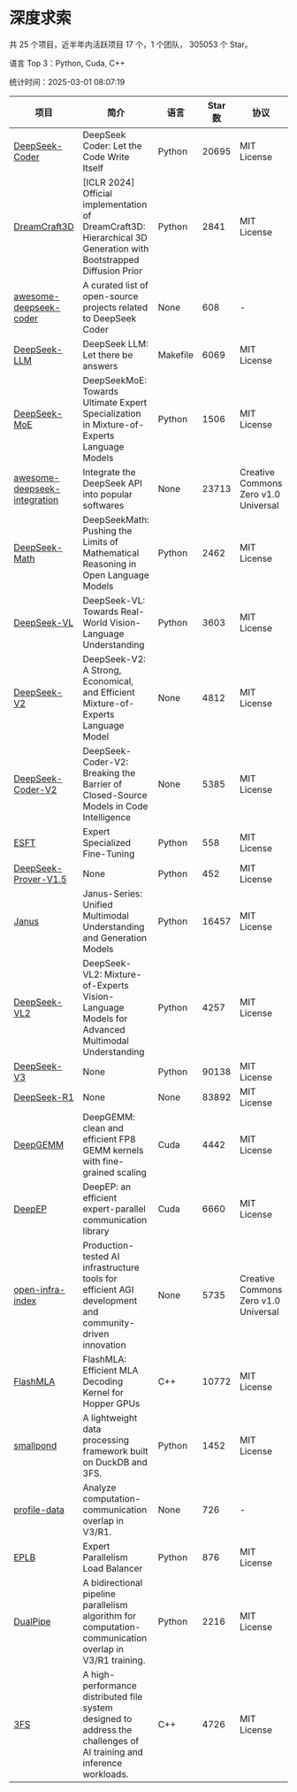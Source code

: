 # 深度求索

共 25 个项目，近半年内活跃项目 17 个，1 个团队， 305053 个 Star。

语言 Top 3：Python, Cuda, C++

统计时间：2025-03-01 08:07:19

| 项目 | 简介 | 语言 | Star 数 | 协议 | 创建时间 | 最后更新时间 | 最后提交时间 |
| --- | --- | --- | --- | --- | --- | --- | --- |
| [DeepSeek-Coder](https://github.com/deepseek-ai/DeepSeek-Coder) | DeepSeek Coder: Let the Code Write Itself | Python | 20695 | MIT License | 2023-10-20 | 2025-03-01 | 2024-05-21 |
| [DreamCraft3D](https://github.com/deepseek-ai/DreamCraft3D) | [ICLR 2024] Official implementation of DreamCraft3D: Hierarchical 3D Generation with Bootstrapped Diffusion Prior | Python | 2841 | MIT License | 2023-10-23 | 2025-03-01 | 2024-08-21 |
| [awesome-deepseek-coder](https://github.com/deepseek-ai/awesome-deepseek-coder) | A curated list of open-source projects related to DeepSeek Coder | None | 608 | - | 2023-11-06 | 2025-03-01 | 2024-04-03 |
| [DeepSeek-LLM](https://github.com/deepseek-ai/DeepSeek-LLM) | DeepSeek LLM: Let there be answers | Makefile | 6069 | MIT License | 2023-11-29 | 2025-03-01 | 2024-02-04 |
| [DeepSeek-MoE](https://github.com/deepseek-ai/DeepSeek-MoE) | DeepSeekMoE: Towards Ultimate Expert Specialization in Mixture-of-Experts Language Models | Python | 1506 | MIT License | 2024-01-02 | 2025-03-01 | 2024-01-16 |
| [awesome-deepseek-integration](https://github.com/deepseek-ai/awesome-deepseek-integration) | Integrate the DeepSeek API into popular softwares | None | 23713 | Creative Commons Zero v1.0 Universal | 2024-01-11 | 2025-03-01 | 2025-02-28 |
| [DeepSeek-Math](https://github.com/deepseek-ai/DeepSeek-Math) | DeepSeekMath: Pushing the Limits of Mathematical Reasoning in Open Language Models | Python | 2462 | MIT License | 2024-02-05 | 2025-03-01 | 2024-04-15 |
| [DeepSeek-VL](https://github.com/deepseek-ai/DeepSeek-VL) | DeepSeek-VL: Towards Real-World Vision-Language Understanding | Python | 3603 | MIT License | 2024-03-07 | 2025-03-01 | 2024-04-24 |
| [DeepSeek-V2](https://github.com/deepseek-ai/DeepSeek-V2) | DeepSeek-V2: A Strong, Economical, and Efficient Mixture-of-Experts Language Model | None | 4812 | MIT License | 2024-04-22 | 2025-03-01 | 2024-09-25 |
| [DeepSeek-Coder-V2](https://github.com/deepseek-ai/DeepSeek-Coder-V2) | DeepSeek-Coder-V2: Breaking the Barrier of Closed-Source Models in Code Intelligence | None | 5385 | MIT License | 2024-06-14 | 2025-03-01 | 2024-09-24 |
| [ESFT](https://github.com/deepseek-ai/ESFT) | Expert Specialized Fine-Tuning | Python | 558 | MIT License | 2024-07-04 | 2025-02-28 | 2024-09-22 |
| [DeepSeek-Prover-V1.5](https://github.com/deepseek-ai/DeepSeek-Prover-V1.5) | None | Python | 452 | MIT License | 2024-08-15 | 2025-03-01 | 2024-08-16 |
| [Janus](https://github.com/deepseek-ai/Janus) | Janus-Series: Unified Multimodal Understanding and Generation Models | Python | 16457 | MIT License | 2024-10-18 | 2025-03-01 | 2025-02-01 |
| [DeepSeek-VL2](https://github.com/deepseek-ai/DeepSeek-VL2) | DeepSeek-VL2: Mixture-of-Experts Vision-Language Models for Advanced Multimodal Understanding | Python | 4257 | MIT License | 2024-12-13 | 2025-03-01 | 2025-02-26 |
| [DeepSeek-V3](https://github.com/deepseek-ai/DeepSeek-V3) | None | Python | 90138 | MIT License | 2024-12-26 | 2025-03-01 | 2025-02-24 |
| [DeepSeek-R1](https://github.com/deepseek-ai/DeepSeek-R1) | None | None | 83892 | MIT License | 2025-01-20 | 2025-03-01 | 2025-02-24 |
| [DeepGEMM](https://github.com/deepseek-ai/DeepGEMM) | DeepGEMM: clean and efficient FP8 GEMM kernels with fine-grained scaling | Cuda | 4442 | MIT License | 2025-02-13 | 2025-03-01 | 2025-02-28 |
| [DeepEP](https://github.com/deepseek-ai/DeepEP) | DeepEP: an efficient expert-parallel communication library | Cuda | 6660 | MIT License | 2025-02-17 | 2025-03-01 | 2025-02-28 |
| [open-infra-index](https://github.com/deepseek-ai/open-infra-index) | Production-tested AI infrastructure tools for efficient AGI development and community-driven innovation | None | 5735 | Creative Commons Zero v1.0 Universal | 2025-02-21 | 2025-03-01 | 2025-03-01 |
| [FlashMLA](https://github.com/deepseek-ai/FlashMLA) | FlashMLA: Efficient MLA Decoding Kernel for Hopper GPUs | C++ | 10772 | MIT License | 2025-02-21 | 2025-03-01 | 2025-02-27 |
| [smallpond](https://github.com/deepseek-ai/smallpond) | A lightweight data processing framework built on DuckDB and 3FS. | Python | 1452 | MIT License | 2025-02-24 | 2025-03-01 | 2025-02-28 |
| [profile-data](https://github.com/deepseek-ai/profile-data) | Analyze computation-communication overlap in V3/R1. | None | 726 | - | 2025-02-26 | 2025-03-01 | 2025-02-27 |
| [EPLB](https://github.com/deepseek-ai/EPLB) | Expert Parallelism Load Balancer | Python | 876 | MIT License | 2025-02-26 | 2025-03-01 | 2025-02-27 |
| [DualPipe](https://github.com/deepseek-ai/DualPipe) | A bidirectional pipeline parallelism algorithm for computation-communication overlap in V3/R1 training. | Python | 2216 | MIT License | 2025-02-26 | 2025-03-01 | 2025-02-28 |
| [3FS](https://github.com/deepseek-ai/3FS) |  A high-performance distributed file system designed to address the challenges of AI training and inference workloads.  | C++ | 4726 | MIT License | 2025-02-27 | 2025-03-01 | 2025-03-01 |
